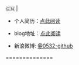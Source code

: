   :cn:
  |
* 个人简历：[点此阅读](http://0532.github.io/resume)


* blog地址：[点此阅读](http://0532.github.io)


* 新浪微博: [@0532-github](http://weibo.com/234654066)

==============
